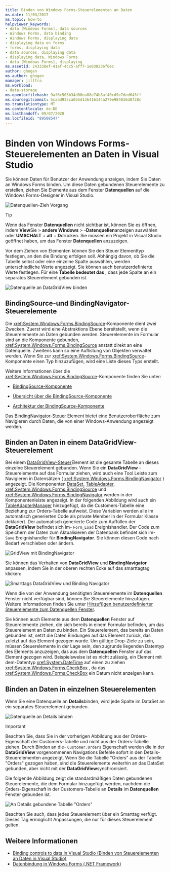 ```yaml
---
title: Binden von Windows Forms-Steuerelementen an Daten
ms.date: 11/03/2017
ms.topic: how-to
helpviewer_keywords:
- data [Windows Forms], data sources
- Windows Forms, data binding
- Windows Forms, displaying data
- displaying data on forms
- forms, displaying data
- data sources, displaying data
- displaying data, Windows Forms
- data [Windows Forms], displaying
ms.assetid: 243338ef-41af-4cc5-aff7-1e830236f0ec
author: ghogen
ms.author: ghogen
manager: jillfra
ms.workload:
- data-storage
ms.openlocfilehash: 9af6c503b34d00ea88e74b8af40cd9e7ded643ff
ms.sourcegitcommit: 5caad925ca0b5d136416144a279e984836d8f28c
ms.translationtype: MT
ms.contentlocale: de-DE
ms.lasthandoff: 09/07/2020
ms.locfileid: "89508547"
---
```

# <a name="bind-windows-forms-controls-to-data-in-visual-studio"></a>Binden von Windows Forms-Steuerelementen an Daten in Visual Studio

Sie können Daten für Benutzer der Anwendung anzeigen, indem Sie Daten an Windows Forms binden. Um diese Daten gebundenen Steuerelemente zu erstellen, ziehen Sie Elemente aus dem Fenster **Datenquellen** auf die Windows Forms-Designer in Visual Studio.

![Datenquellen-Zieh Vorgang](../data-tools/media/raddata-data-source-drag-operation.png)

> [!TIP]
> Wenn das Fenster **Datenquellen** nicht sichtbar ist, können Sie es öffnen, indem **View**Sie  >  **andere Windows**  >  -**Datenquellen**anzeigen auswählen oder **UMSCHALT** + **alt** + **D**drücken. Sie müssen ein Projekt in Visual Studio geöffnet haben, um das Fenster **Datenquellen** anzuzeigen.

Vor dem Ziehen von Elementen können Sie den Steuer Elementtyp festlegen, an den die Bindung erfolgen soll. Abhängig davon, ob Sie die Tabelle selbst oder eine einzelne Spalte auswählen, werden unterschiedliche Werte angezeigt.  Sie können auch benutzerdefinierte Werte festlegen. Für eine **Tabelle bedeutet das** , dass jede Spalte an ein separates Steuerelement gebunden ist.

![Datenquelle an DataGridView binden](../data-tools/media/raddata-bind-data-source-to-datagridview.png)

## <a name="bindingsource-and-bindingnavigator-controls"></a>BindingSource-und BindingNavigator-Steuerelemente

Die <xref:System.Windows.Forms.BindingSource>-Komponente dient zwei Zwecken. Zuerst wird eine Abstraktions Ebene bereitstellt, wenn die Steuerelemente an Daten gebunden werden. Steuerelemente im Formular sind an die Komponente gebunden, <xref:System.Windows.Forms.BindingSource> anstatt direkt an eine Datenquelle. Zweitens kann so eine Auflistung von Objekten verwaltet werden. Wenn Sie zur <xref:System.Windows.Forms.BindingSource>-Komponente einen Typ hinzuzufügen, wird eine Liste dieses Typs erstellt.

Weitere Informationen über die <xref:System.Windows.Forms.BindingSource>-Komponente finden Sie unter:

- [BindingSource-Komponente](/dotnet/framework/winforms/controls/bindingsource-component)

- [Übersicht über die BindingSource-Komponente](/dotnet/framework/winforms/controls/bindingsource-component-overview)

- [Architektur der BindingSource-Komponente](/dotnet/framework/winforms/controls/bindingsource-component-architecture)

Das [BindingNavigator-Steuer](/dotnet/framework/winforms/controls/bindingnavigator-control-windows-forms) Element bietet eine Benutzeroberfläche zum Navigieren durch Daten, die von einer Windows-Anwendung angezeigt werden.

## <a name="bind-to-data-in-a-datagridview-control"></a>Binden an Daten in einem DataGridView-Steuerelement

Bei einem [DataGridView-Steuer](/dotnet/framework/winforms/controls/datagridview-control-overview-windows-forms)Element ist die gesamte Tabelle an dieses einzelne Steuerelement gebunden. Wenn Sie ein **DataGridView** -Steuerelemente auf das Formular ziehen, wird auch eine Tool Leiste zum Navigieren in Datensätzen ( <xref:System.Windows.Forms.BindingNavigator> ) angezeigt. Die Komponenten [DataSet](../data-tools/dataset-tools-in-visual-studio.md), [TableAdapter](../data-tools/create-and-configure-tableadapters.md), <xref:System.Windows.Forms.BindingSource> und <xref:System.Windows.Forms.BindingNavigator> werden in der Komponentenleiste angezeigt. In der folgenden Abbildung wird auch ein [TableAdapterManager](/previous-versions/bb384426(v=vs.140)) hinzugefügt, da die Customers-Tabelle eine Beziehung zur Orders-Tabelle aufweist. Diese Variablen werden alle im automatisch generierten Code als private Member in der Formular Klasse deklariert. Der automatisch generierte Code zum Auffüllen der **DataGridView** befindet sich im- `Form_Load` Ereignishandler. Der Code zum Speichern der Daten zum Aktualisieren der Datenbank befindet sich im- `Save` Ereignishandler für **BindingNavigator**. Sie können diesen Code nach Bedarf verschieben oder ändern.

![GridView mit BindingNavigator](../data-tools/media/raddata-gridview-with-bindingnavigator.png)

Sie können das Verhalten von **DataGridView** und **BindingNavigator** anpassen, indem Sie in der oberen rechten Ecke auf das smarttagtag klicken:

![Smarttags DataGridView und Binding Navigator](../data-tools/media/raddata-datagridview-and-binding-navigator-smart-tags.png)

Wenn die von der Anwendung benötigten Steuerelemente im **Datenquellen** Fenster nicht verfügbar sind, können Sie Steuerelemente hinzufügen. Weitere Informationen finden Sie unter [Hinzufügen benutzerdefinierter Steuerelemente zum Datenquellen Fenster](../data-tools/add-custom-controls-to-the-data-sources-window.md).

Sie können auch Elemente aus dem **Datenquellen** Fenster auf Steuerelemente ziehen, die sich bereits in einem Formular befinden, um das Steuerelement an Daten zu binden. Ein Steuerelement, das bereits an Daten gebunden ist, setzt die Daten Bindungen auf das Element zurück, das zuletzt auf das Element gezogen wurde. Um gültige Drop-Ziele zu sein, müssen Steuerelemente in der Lage sein, den zugrunde liegenden Datentyp des Elements anzuzeigen, das aus dem **Datenquellen** Fenster auf das Element gezogen wird. Beispielsweise ist es nicht zulässig, ein Element mit dem-Datentyp <xref:System.DateTime> auf einen zu ziehen <xref:System.Windows.Forms.CheckBox> , da das <xref:System.Windows.Forms.CheckBox> ein Datum nicht anzeigen kann.

## <a name="bind-to-data-in-individual-controls"></a>Binden an Daten in einzelnen Steuerelementen

Wenn Sie eine Datenquelle an **Details**binden, wird jede Spalte im DataSet an ein separates Steuerelement gebunden.

![Datenquelle an Details binden](../data-tools/media/raddata-bind-data-source-to-details.png)

> [!IMPORTANT]
> Beachten Sie, dass Sie in der vorherigen Abbildung aus der Orders-Eigenschaft der Customers-Tabelle und nicht aus der Orders-Tabelle ziehen. Durch Binden an die- `Customer.Orders` Eigenschaft werden die in der **DataGridView** vorgenommenen Navigations Befehle sofort in den Details-Steuerelementen angezeigt. Wenn Sie die Tabelle "Orders" aus der Tabelle "Orders" gezogen haben, sind die Steuerelemente weiterhin an das DataSet gebunden, aber nicht mit der **DataGridView**synchronisiert.

Die folgende Abbildung zeigt die standardmäßigen Daten gebundenen Steuerelemente, die dem Formular hinzugefügt werden, nachdem die Orders-Eigenschaft in der Customers-Tabelle an **Details** im **Datenquellen** Fenster gebunden ist.

![An Details gebundene Tabelle "Orders"](../data-tools/media/raddata-orders-table-bound-to-details.png)

Beachten Sie auch, dass jedes Steuerelement über ein Smarttag verfügt. Dieses Tag ermöglicht Anpassungen, die nur für dieses Steuerelement gelten.

## <a name="see-also"></a>Weitere Informationen

- [Binding controls to data in Visual Studio (Binden von Steuerelementen an Daten in Visual Studio)](../data-tools/bind-controls-to-data-in-visual-studio.md)
- [Datenbindung in Windows Forms (.NET Framework)](/dotnet/framework/winforms/windows-forms-data-binding)